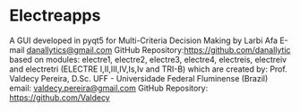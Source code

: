 # Electreapps
A GUI developed in pyqt5 for Multi-Criteria Decision Making 
by Larbi Afa 
E-mail danallytics@gmail.com
GitHub Repository:https://github.com/danallytic
based on modules: 
electre1, electre2, electre3, electre4, electreis, electreiv and electretri (ELECTRE I,II,III,IV,Is,Iv and TRI-B) 
which are created by: Prof. Valdecy Pereira, D.Sc.
UFF - Universidade Federal Fluminense (Brazil)
email:  valdecy.pereira@gmail.com
GitHub Repository: https://github.com/Valdecy
